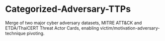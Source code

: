 # Categorized-Adversary-TTPs
Merge of two major cyber adversary datasets, MITRE ATT&amp;CK and ETDA/ThaiCERT Threat Actor Cards, enabling victim/motivation-adversary-technique pivoting.
